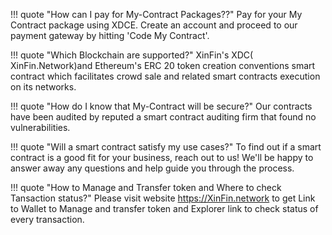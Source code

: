 ﻿!!! quote "How can I pay for My-Contract Packages??"
    Pay for your My Contract package using XDCE. Create an account and proceed to our payment gateway by hitting 'Code My Contract'.
	
!!! quote "Which Blockchain are supported?"
    XinFin's XDC( XinFin.Network)and Ethereum's ERC 20 token creation conventions smart contract which facilitates crowd sale and related smart contracts execution on its networks.

!!! quote "How do I know that My-Contract will be secure?"
    Our contracts have been audited by reputed a smart contract auditing firm that found no vulnerabilities.

!!! quote "Will a smart contract satisfy my use cases?"
    To find out if a smart contract is a good fit for your business, reach out to us! We'll be happy to answer away any questions and help guide you through the process.

!!! quote "How to Manage and Transfer token and Where to check Tansaction status?"
    Please visit website https://XinFin.network to get Link to Wallet to Manage and transfer token and Explorer link to check status of every transaction.
